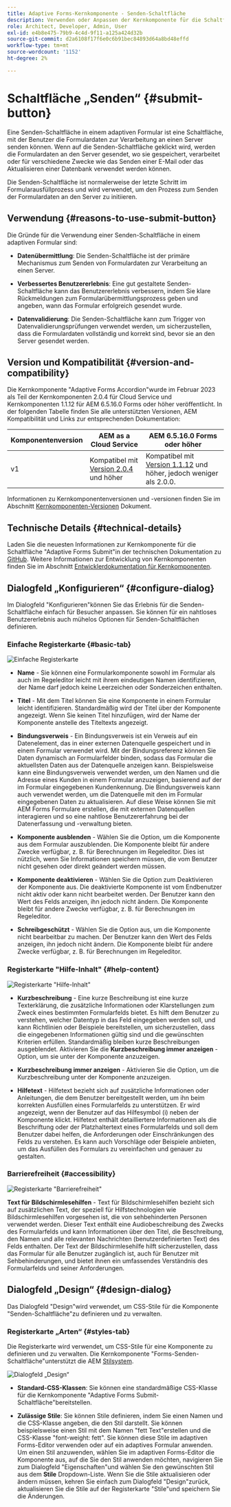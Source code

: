 ```yaml
---
title: Adaptive Forms-Kernkomponente - Senden-Schaltfläche
description: Verwenden oder Anpassen der Kernkomponente für die Schaltfläche "Senden-Schaltfläche für adaptive Forms".
role: Architect, Developer, Admin, User
exl-id: e4b8e475-79b9-4c4d-9f11-a125a424d32b
source-git-commit: d2a6108f17f6e0c6b91bec84893d64a8bd48effd
workflow-type: tm+mt
source-wordcount: '1152'
ht-degree: 2%

---
```


# Schaltfläche „Senden“ {#submit-button}

Eine Senden-Schaltfläche in einem adaptiven Formular ist eine Schaltfläche, mit der Benutzer die Formulardaten zur Verarbeitung an einen Server senden können. Wenn auf die Senden-Schaltfläche geklickt wird, werden die Formulardaten an den Server gesendet, wo sie gespeichert, verarbeitet oder für verschiedene Zwecke wie das Senden einer E-Mail oder das Aktualisieren einer Datenbank verwendet werden können.

Die Senden-Schaltfläche ist normalerweise der letzte Schritt im Formularausfüllprozess und wird verwendet, um den Prozess zum Senden der Formulardaten an den Server zu initiieren.

## Verwendung {#reasons-to-use-submit-button}

Die Gründe für die Verwendung einer Senden-Schaltfläche in einem adaptiven Formular sind:

* **Datenübermittlung**: Die Senden-Schaltfläche ist der primäre Mechanismus zum Senden von Formulardaten zur Verarbeitung an einen Server.

* **Verbessertes Benutzererlebnis**: Eine gut gestaltete Senden-Schaltfläche kann das Benutzererlebnis verbessern, indem Sie klare Rückmeldungen zum Formularübermittlungsprozess geben und angeben, wann das Formular erfolgreich gesendet wurde.

* **Datenvalidierung**: Die Senden-Schaltfläche kann zum Trigger von Datenvalidierungsprüfungen verwendet werden, um sicherzustellen, dass die Formulardaten vollständig und korrekt sind, bevor sie an den Server gesendet werden.


## Version und Kompatibilität {#version-and-compatibility}

Die Kernkomponente &quot;Adaptive Forms Accordion&quot;wurde im Februar 2023 als Teil der Kernkomponenten 2.0.4 für Cloud Service und Kernkomponenten 1.1.12 für AEM 6.5.16.0 Forms oder höher veröffentlicht. In der folgenden Tabelle finden Sie alle unterstützten Versionen, AEM Kompatibilität und Links zur entsprechenden Dokumentation:

| Komponentenversion | AEM as a Cloud Service | AEM 6.5.16.0 Forms oder höher |
|---|---|---|
| v1 | Kompatibel mit<br>[Version 2.0.4](/help/adaptive-forms/version.md) und höher | Kompatibel mit<br>[Version 1.1.12](/help/adaptive-forms/version.md) und höher, jedoch weniger als 2.0.0. |

Informationen zu Kernkomponentenversionen und -versionen finden Sie im Abschnitt [Kernkomponenten-Versionen](/help/adaptive-forms/version.md) Dokument.

<!-- ## Sample Component Output {#sample-component-output}

To experience the Accordion Component as well as see examples of its configuration options as well as HTML and JSON output, visit the [Component Library](https://adobe.com/go/aem_cmp_library_accordion). -->

## Technische Details {#technical-details}

Laden Sie die neuesten Informationen zur Kernkomponente für die Schaltfläche &quot;Adaptive Forms Submit&quot;in der technischen Dokumentation zu [GitHub](https://github.com/adobe/aem-core-forms-components/tree/master/ui.af.apps/src/main/content/jcr_root/apps/core/fd/components/form/button/v1/button). Weitere Informationen zur Entwicklung von Kernkomponenten finden Sie im Abschnitt [Entwicklerdokumentation für Kernkomponenten](/help/developing/overview.md).

## Dialogfeld „Konfigurieren“ {#configure-dialog}

Im Dialogfeld &quot;Konfigurieren&quot;können Sie das Erlebnis für die Senden-Schaltfläche einfach für Besucher anpassen. Sie können für ein nahtloses Benutzererlebnis auch mühelos Optionen für Senden-Schaltflächen definieren.

### Einfache Registerkarte {#basic-tab}

![Einfache Registerkarte](/help/adaptive-forms/assets/button_basictab.png)

* **Name** - Sie können eine Formularkomponente sowohl im Formular als auch im Regeleditor leicht mit ihrem eindeutigen Namen identifizieren, der Name darf jedoch keine Leerzeichen oder Sonderzeichen enthalten.

* **Titel** - Mit dem Titel können Sie eine Komponente in einem Formular leicht identifizieren. Standardmäßig wird der Titel über der Komponente angezeigt. Wenn Sie keinen Titel hinzufügen, wird der Name der Komponente anstelle des Titeltexts angezeigt.

* **Bindungsverweis** - Ein Bindungsverweis ist ein Verweis auf ein Datenelement, das in einer externen Datenquelle gespeichert und in einem Formular verwendet wird. Mit der Bindungsreferenz können Sie Daten dynamisch an Formularfelder binden, sodass das Formular die aktuellsten Daten aus der Datenquelle anzeigen kann. Beispielsweise kann eine Bindungsverweis verwendet werden, um den Namen und die Adresse eines Kunden in einem Formular anzuzeigen, basierend auf der im Formular eingegebenen Kundenkennung. Die Bindungsverweis kann auch verwendet werden, um die Datenquelle mit den im Formular eingegebenen Daten zu aktualisieren. Auf diese Weise können Sie mit AEM Forms Formulare erstellen, die mit externen Datenquellen interagieren und so eine nahtlose Benutzererfahrung bei der Datenerfassung und -verwaltung bieten.

* **Komponente ausblenden** - Wählen Sie die Option, um die Komponente aus dem Formular auszublenden. Die Komponente bleibt für andere Zwecke verfügbar, z. B. für Berechnungen im Regeleditor. Dies ist nützlich, wenn Sie Informationen speichern müssen, die vom Benutzer nicht gesehen oder direkt geändert werden müssen.
* **Komponente deaktivieren** - Wählen Sie die Option zum Deaktivieren der Komponente aus. Die deaktivierte Komponente ist vom Endbenutzer nicht aktiv oder kann nicht bearbeitet werden. Der Benutzer kann den Wert des Felds anzeigen, ihn jedoch nicht ändern. Die Komponente bleibt für andere Zwecke verfügbar, z. B. für Berechnungen im Regeleditor.
* **Schreibgeschützt** - Wählen Sie die Option aus, um die Komponente nicht bearbeitbar zu machen. Der Benutzer kann den Wert des Felds anzeigen, ihn jedoch nicht ändern. Die Komponente bleibt für andere Zwecke verfügbar, z. B. für Berechnungen im Regeleditor.

### Registerkarte &quot;Hilfe-Inhalt&quot; {#help-content}

![Registerkarte &quot;Hilfe-Inhalt&quot;](/help/adaptive-forms/assets/button_helptab.png)

* **Kurzbeschreibung** - Eine kurze Beschreibung ist eine kurze Texterklärung, die zusätzliche Informationen oder Klarstellungen zum Zweck eines bestimmten Formularfelds bietet. Es hilft dem Benutzer zu verstehen, welcher Datentyp in das Feld eingegeben werden soll, und kann Richtlinien oder Beispiele bereitstellen, um sicherzustellen, dass die eingegebenen Informationen gültig sind und die gewünschten Kriterien erfüllen. Standardmäßig bleiben kurze Beschreibungen ausgeblendet. Aktivieren Sie die **Kurzbeschreibung immer anzeigen** -Option, um sie unter der Komponente anzuzeigen.

* **Kurzbeschreibung immer anzeigen** - Aktivieren Sie die Option, um die Kurzbeschreibung unter der Komponente anzuzeigen.

* **Hilfetext** - Hilfetext bezieht sich auf zusätzliche Informationen oder Anleitungen, die dem Benutzer bereitgestellt werden, um ihn beim korrekten Ausfüllen eines Formularfelds zu unterstützen. Er wird angezeigt, wenn der Benutzer auf das Hilfesymbol (i) neben der Komponente klickt. Hilfetext enthält detailliertere Informationen als die Beschriftung oder der Platzhaltertext eines Formularfelds und soll dem Benutzer dabei helfen, die Anforderungen oder Einschränkungen des Felds zu verstehen. Es kann auch Vorschläge oder Beispiele anbieten, um das Ausfüllen des Formulars zu vereinfachen und genauer zu gestalten.

### Barrierefreiheit {#accessibility}

![Registerkarte &quot;Barrierefreiheit&quot;](/help/adaptive-forms/assets/button_accessibilitytab.png)

**Text für Bildschirmlesehilfen** - Text für Bildschirmlesehilfen bezieht sich auf zusätzlichen Text, der speziell für Hilfstechnologien wie Bildschirmlesehilfen vorgesehen ist, die von sehbehinderten Personen verwendet werden. Dieser Text enthält eine Audiobeschreibung des Zwecks des Formularfelds und kann Informationen über den Titel, die Beschreibung, den Namen und alle relevanten Nachrichten (benutzerdefinierten Text) des Felds enthalten. Der Text der Bildschirmlesehilfe hilft sicherzustellen, dass das Formular für alle Benutzer zugänglich ist, auch für Benutzer mit Sehbehinderungen, und bietet ihnen ein umfassendes Verständnis des Formularfelds und seiner Anforderungen.

## Dialogfeld „Design“ {#design-dialog}

Das Dialogfeld &quot;Design&quot;wird verwendet, um CSS-Stile für die Komponente &quot;Senden-Schaltfläche&quot;zu definieren und zu verwalten.

### Registerkarte „Arten“ {#styles-tab}

Die Registerkarte wird verwendet, um CSS-Stile für eine Komponente zu definieren und zu verwalten. Die Kernkomponente &quot;Forms-Senden-Schaltfläche&quot;unterstützt die AEM [Stilsystem](/help/get-started/authoring.md#component-styling).

![Dialogfeld „Design“](/help/adaptive-forms/assets/reset_designdialog.png)


* **Standard-CSS-Klassen**: Sie können eine standardmäßige CSS-Klasse für die Kernkomponente &quot;Adaptive Forms Submit-Schaltfläche&quot;bereitstellen.

* **Zulässige Stile**: Sie können Stile definieren, indem Sie einen Namen und die CSS-Klasse angeben, die den Stil darstellt. Sie können beispielsweise einen Stil mit dem Namen &quot;fett Text&quot;erstellen und die CSS-Klasse &quot;font-weight: fett&quot;. Sie können diese Stile im adaptiven Forms-Editor verwenden oder auf ein adaptives Formular anwenden. Um einen Stil anzuwenden, wählen Sie im adaptiven Forms-Editor die Komponente aus, auf die Sie den Stil anwenden möchten, navigieren Sie zum Dialogfeld &quot;Eigenschaften&quot;und wählen Sie den gewünschten Stil aus dem **Stile** Dropdown-Liste. Wenn Sie die Stile aktualisieren oder ändern müssen, kehren Sie einfach zum Dialogfeld &quot;Design&quot;zurück, aktualisieren Sie die Stile auf der Registerkarte &quot;Stile&quot;und speichern Sie die Änderungen.
